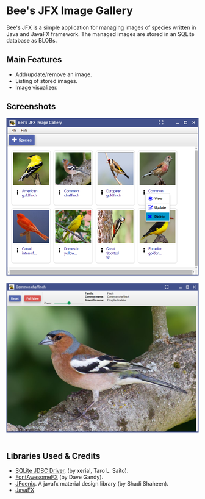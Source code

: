 # Bee's JFX Image Gallery
Bee's JFX is a simple application for managing images of species written in Java and JavaFX framework. The managed images are stored in an SQLite database as BLOBs. 

## Main Features
- Add/update/remove an image.
- Listing of stored images.
- Image visualizer.

## Screenshots
![Main Window](screenshots/main-window.png)  ​
![Image Visualizer](screenshots/ImageViewer.png)  ​

## Libraries Used & Credits
- [SQLite JDBC Driver](https://github.com/xerial/sqlite-jdbc), (by xerial, Taro L. Saito).
- [FontAwesomeFX](https://mvnrepository.com/artifact/de.jensd/fontawesomefx) (by Dave Gandy).
- [JFoenix](https://github.com/sshahine/JFoenix). A javafx material design library (by Shadi Shaheen).
- [JavaFX](https://openjfx.io/)



